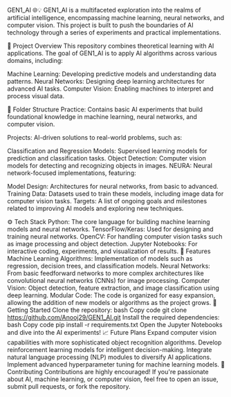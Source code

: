 GEN1_AI 🌐💡
GEN1_AI is a multifaceted exploration into the realms of artificial intelligence, encompassing machine learning, neural networks, and computer vision. This project is built to push the boundaries of AI technology through a series of experiments and practical implementations.

🚀 Project Overview
This repository combines theoretical learning with AI applications. The goal of GEN1_AI is to apply AI algorithms across various domains, including:

Machine Learning: Developing predictive models and understanding data patterns.
Neural Networks: Designing deep learning architectures for advanced AI tasks.
Computer Vision: Enabling machines to interpret and process visual data.

📂 Folder Structure
Practice: Contains basic AI experiments that build foundational knowledge in machine learning, neural networks, and computer vision.

Projects: AI-driven solutions to real-world problems, such as:

Classification and Regression Models: Supervised learning models for prediction and classification tasks.
Object Detection: Computer vision models for detecting and recognizing objects in images.
NEURA: Neural network-focused implementations, featuring:

Model Design: Architectures for neural networks, from basic to advanced.
Training Data: Datasets used to train these models, including image data for computer vision tasks.
Targets: A list of ongoing goals and milestones related to improving AI models and exploring new techniques.

⚙️ Tech Stack
Python: The core language for building machine learning models and neural networks.
TensorFlow/Keras: Used for designing and training neural networks.
OpenCV: For handling computer vision tasks such as image processing and object detection.
Jupyter Notebooks: For interactive coding, experiments, and visualization of results.
🌟 Features
Machine Learning Algorithms: Implementation of models such as regression, decision trees, and classification models.
Neural Networks: From basic feedforward networks to more complex architectures like convolutional neural networks (CNNs) for image processing.
Computer Vision: Object detection, feature extraction, and image classification using deep learning.
Modular Code: The code is organized for easy expansion, allowing the addition of new models or algorithms as the project grows.
🔧 Getting Started
Clone the repository:
bash
Copy code
git clone https://github.com/Anooj29/GEN1_AI.git
Install the required dependencies:
bash
Copy code
pip install -r requirements.txt
Open the Jupyter Notebooks and dive into the AI experiments!
📈 Future Plans
Expand computer vision capabilities with more sophisticated object recognition algorithms.
Develop reinforcement learning models for intelligent decision-making.
Integrate natural language processing (NLP) modules to diversify AI applications.
Implement advanced hyperparameter tuning for machine learning models.
🤝 Contributing
Contributions are highly encouraged! If you're passionate about AI, machine learning, or computer vision, feel free to open an issue, submit pull requests, or fork the repository.
